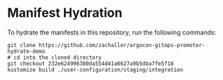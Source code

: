 # Manifest Hydration

To hydrate the manifests in this repository, run the following commands:

```shell
git clone https://github.com/zachaller/argocon-gitops-promoter-hydrate-demo
# cd into the cloned directory
git checkout 232e624996380da554d41a6627a9b5dba7fe5f18
kustomize build ./user-configuration/staging/integration
```
